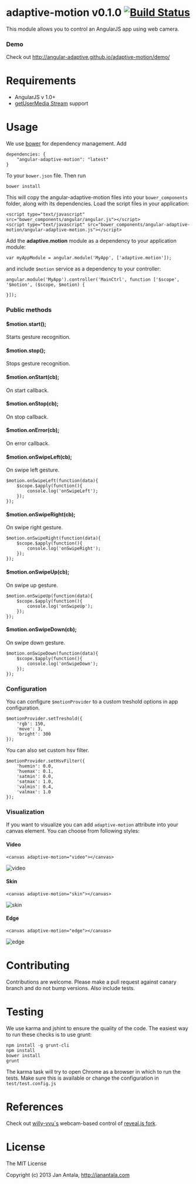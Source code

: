# adaptive-motion v0.1.0 [![Build Status](https://travis-ci.org/angular-adaptive/adaptive-motion.png?branch=master)](https://travis-ci.org/angular-adaptive/adaptive-motion)

This module allows you to control an AngularJS app using web camera.

### Demo

Check out http://angular-adaptive.github.io/adaptive-motion/demo/

# Requirements

- AngularJS v 1.0+
- [getUserMedia Stream](http://caniuse.com/#feat=stream) support

# Usage

We use [bower](http://twitter.github.com/bower/) for dependency management. Add

    dependencies: {
        "angular-adaptive-motion": "latest"
    }

To your `bower.json` file. Then run

    bower install

This will copy the angular-adaptive-motion files into your `bower_components` folder, along with its dependencies. Load the script files in your application:

    <script type="text/javascript" src="bower_components/angular/angular.js"></script>
    <script type="text/javascript" src="bower_components/angular-adaptive-motion/angular-adaptive-motion.js"></script>

Add the **adaptive.motion** module as a dependency to your application module:

    var myAppModule = angular.module('MyApp', ['adaptive.motion']);

and include `$motion` service as a dependency to your controller:

    angular.module('MyApp').controller('MainCtrl', function ['$scope', '$motion', ($scope, $motion) {

    }]);

### Public methods

#### $motion.start();
Starts gesture recognition.

#### $motion.stop();
Stops gesture recognition.

#### $motion.onStart(cb);
On start callback.

#### $motion.onStop(cb);
On stop callback.

#### $motion.onError(cb);
On error callback.

#### $motion.onSwipeLeft(cb);
On swipe left gesture.
```
$motion.onSwipeLeft(function(data){
    $scope.$apply(function(){
        console.log('onSwipeLeft');
    });
});
```

#### $motion.onSwipeRight(cb);
On swipe right gesture.
```
$motion.onSwipeRight(function(data){
    $scope.$apply(function(){
        console.log('onSwipeRight');
    });
});
```

#### $motion.onSwipeUp(cb);
On swipe up gesture.
```
$motion.onSwipeUp(function(data){
    $scope.$apply(function(){
        console.log('onSwipeUp');
    });
});
```

#### $motion.onSwipeDown(cb);
On swipe down gesture.
```
$motion.onSwipeDown(function(data){
    $scope.$apply(function(){
        console.log('onSwipeDown');
    });
});
```


### Configuration

You can configure `$motionProvider` to a custom treshold options in app configuration.

```
$motionProvider.setTreshold({
    'rgb': 150,
    'move': 3,
    'bright': 300
});
```

You can also set custom hsv filter.

```
$motionProvider.setHsvFilter({
    'huemin': 0.0,
    'huemax': 0.1,
    'satmin': 0.0,
    'satmax': 1.0,
    'valmin': 0.4,
    'valmax': 1.0
});
```

### Visualization

If you want to visualize you can add `adaptive-motion` attribute into your canvas element. 
You can choose from following styles:


#### Video

```
<canvas adaptive-motion="video"></canvas>
```

![video](https://raw.github.com/angular-adaptive/adaptive-motion/canary/screens/video.png)

#### Skin

```
<canvas adaptive-motion="skin"></canvas>
```

![skin](https://raw.github.com/angular-adaptive/adaptive-motion/canary/screens/skin.png)

#### Edge

```
<canvas adaptive-motion="edge"></canvas>
```

![edge](https://raw.github.com/angular-adaptive/adaptive-motion/canary/screens/edges.png)
    
# Contributing

Contributions are welcome. Please make a pull request against canary branch and do not bump versions. Also include tests.

# Testing

We use karma and jshint to ensure the quality of the code. The easiest way to run these checks is to use grunt:

    npm install -g grunt-cli
    npm install
    bower install
    grunt

The karma task will try to open Chrome as a browser in which to run the tests. Make sure this is available or change the configuration in `test/test.config.js` 

# References

Check out [willy-vvu`s](https://github.com/willy-vvu) webcam-based control of [reveal.js fork](https://github.com/willy-vvu/reveal.js).


# License

The MIT License

Copyright (c) 2013 Jan Antala, http://janantala.com
